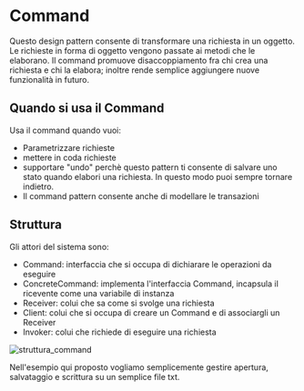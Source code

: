 # Command
Questo design pattern consente di transformare una richiesta in un oggetto.
Le richieste in forma di oggetto vengono passate ai metodi che le elaborano.
Il command promuove disaccoppiamento fra chi crea una richiesta e chi la elabora; inoltre rende semplice
aggiungere nuove funzionalità in futuro.

## Quando si usa il Command
Usa il command quando vuoi:

- Parametrizzare richieste 
- mettere in coda richieste
- supportare "undo" perchè questo pattern ti consente di salvare uno stato quando elabori una richiesta. In questo modo puoi sempre tornare indietro.
- Il command pattern consente anche di modellare le transazioni

## Struttura
Gli attori del sistema sono:
- Command: interfaccia che si occupa di dichiarare le operazioni da eseguire
- ConcreteCommand: implementa l'interfaccia Command, incapsula il ricevente come una variabile di instanza
- Receiver: colui che sa come si svolge una richiesta
- Client: colui che si occupa di creare un Command e di associargli un Receiver
- Invoker: colui che richiede di eseguire una richiesta

![struttura_command](https://github.com/leotodisco/Design-Patterns/assets/80098232/c9a0cfca-ab1a-4727-9df4-f01a4085a475)


Nell'esempio qui proposto vogliamo semplicemente gestire apertura, salvataggio e scrittura su un semplice file txt.

